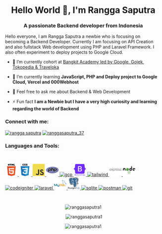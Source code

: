 <h1 align="center">Hello World 👋, I'm Rangga Saputra</h1>
<h3 align="center">A passionate Backend developer from Indonesia</h3>
<p alighn="center">Hello everyone, I am Rangga Saputra a newbie who is focusing on becoming a Backend Developer. Currently I am focusing on API Creation and also fullstack Web development using PHP and Laravel Framework. I also often experiment to deploy projects to Google Cloud.</p>

- 🔭 I’m currently cohort at [Bangkit Academy led by Google, Gojek, Tokopedia & Traveloka](https://grow.google/intl/id_id/bangkit/?tab=machine-learning)

- 🌱 I’m currently learning **JavaScript, PHP and Deploy project to Google Cloud, Vercel and 000Webhost**

- 💬 Feel free to ask me about Backend & Web Development

- ⚡ Fun fact **I am a Newbie but I have a very high curiosity and learning regarding the world of Backend**
<h3 align="left">Connect with me:</h3>
<p align="left">
<a href="https://linkedin.com/in/rangga saputra" target="blank"><img align="center" src="https://raw.githubusercontent.com/rahuldkjain/github-profile-readme-generator/master/src/images/icons/Social/linked-in-alt.svg" alt="rangga saputra" height="30" width="40" /></a>
<a href="https://instagram.com/ranggasaputra_37" target="blank"><img align="center" src="https://raw.githubusercontent.com/rahuldkjain/github-profile-readme-generator/master/src/images/icons/Social/instagram.svg" alt="ranggasaputra_37" height="30" width="40" /></a>
</p>


<h3 align="left">Languages and Tools:</h3> <br>
<p align="left"> <a href="https://www.w3.org/html/" target="_blank" rel="noreferrer"> <img src="https://raw.githubusercontent.com/devicons/devicon/master/icons/html5/html5-original-wordmark.svg" alt="html5" width="40" height="40"/></a><a href="https://www.w3schools.com/css/" target="_blank" rel="noreferrer"> <img src="https://raw.githubusercontent.com/devicons/devicon/master/icons/css3/css3-original-wordmark.svg" alt="css3" width="40" height="40"/></a><a href="https://developer.mozilla.org/en-US/docs/Web/JavaScript" target="_blank" rel="noreferrer"> <img src="https://raw.githubusercontent.com/devicons/devicon/master/icons/javascript/javascript-original.svg" alt="javascript" width="40" height="40"/></a><a href="https://www.php.net" target="_blank" rel="noreferrer"> <img src="https://raw.githubusercontent.com/devicons/devicon/master/icons/php/php-original.svg" alt="php" width="40" height="40"/></a><a href="https://cloud.google.com" target="_blank" rel="noreferrer"> <img src="https://www.vectorlogo.zone/logos/google_cloud/google_cloud-icon.svg" alt="gcp" width="40" height="40"/></a><a href="https://getbootstrap.com" target="_blank" rel="noreferrer"> <img src="https://raw.githubusercontent.com/devicons/devicon/master/icons/bootstrap/bootstrap-plain-wordmark.svg" alt="bootstrap" width="40" height="40"/></a><a href="https://tailwindcss.com/" target="_blank" rel="noreferrer"> <img src="https://www.vectorlogo.zone/logos/tailwindcss/tailwindcss-icon.svg" alt="tailwind" width="40" height="40"/></a><a href="https://expressjs.com" target="_blank" rel="noreferrer"> <img src="https://raw.githubusercontent.com/devicons/devicon/master/icons/express/express-original-wordmark.svg" alt="express" width="40" height="40"/></a><a href="https://nodejs.org" target="_blank" rel="noreferrer"> <img src="https://raw.githubusercontent.com/devicons/devicon/master/icons/nodejs/nodejs-original-wordmark.svg" alt="nodejs" width="40" height="40"/></a><a href="https://codeigniter.com" target="_blank" rel="noreferrer"> <img src="https://cdn.worldvectorlogo.com/logos/codeigniter.svg" alt="codeigniter" width="40" height="40"/> </a> <a href="https://laravel.com/" target="_blank" rel="noreferrer"> <img src="https://upload.wikimedia.org/wikipedia/commons/thumb/9/9a/Laravel.svg/985px-Laravel.svg.png" alt="laravel" width="40" height="40"/></a><a href="https://www.mysql.com/" target="_blank" rel="noreferrer"> <img src="https://raw.githubusercontent.com/devicons/devicon/master/icons/mysql/mysql-original-wordmark.svg" alt="mysql" width="40" height="40"/></a><a href="https://www.postgresql.org" target="_blank" rel="noreferrer"> <img src="https://raw.githubusercontent.com/devicons/devicon/master/icons/postgresql/postgresql-original-wordmark.svg" alt="postgresql" width="40" height="40"/></a><a href="https://www.sqlite.org/" target="_blank" rel="noreferrer"> <img src="https://www.vectorlogo.zone/logos/sqlite/sqlite-icon.svg" alt="sqlite" width="40" height="40"/> </a> <a href="https://postman.com" target="_blank" rel="noreferrer"> <img src="https://www.vectorlogo.zone/logos/getpostman/getpostman-icon.svg" alt="postman" width="40" height="40"/> </a> <a href="https://git-scm.com/" target="_blank" rel="noreferrer"> <img src="https://www.vectorlogo.zone/logos/git-scm/git-scm-icon.svg" alt="git" width="40" height="40"/></a></p> <br>


<div align="center">

  <p><img src="https://github-readme-stats.vercel.app/api/top-langs?username=ranggasaputra1&show_icons=true&locale=en&layout=compact" alt="ranggasaputra1" /></p>

  <p>&nbsp;<img src="https://github-readme-stats.vercel.app/api?username=ranggasaputra1&show_icons=true&locale=en" alt="ranggasaputra1" /></p>

  <p><img src="https://github-readme-streak-stats.herokuapp.com/?user=ranggasaputra1&" alt="ranggasaputra1" /></p>

</div>
